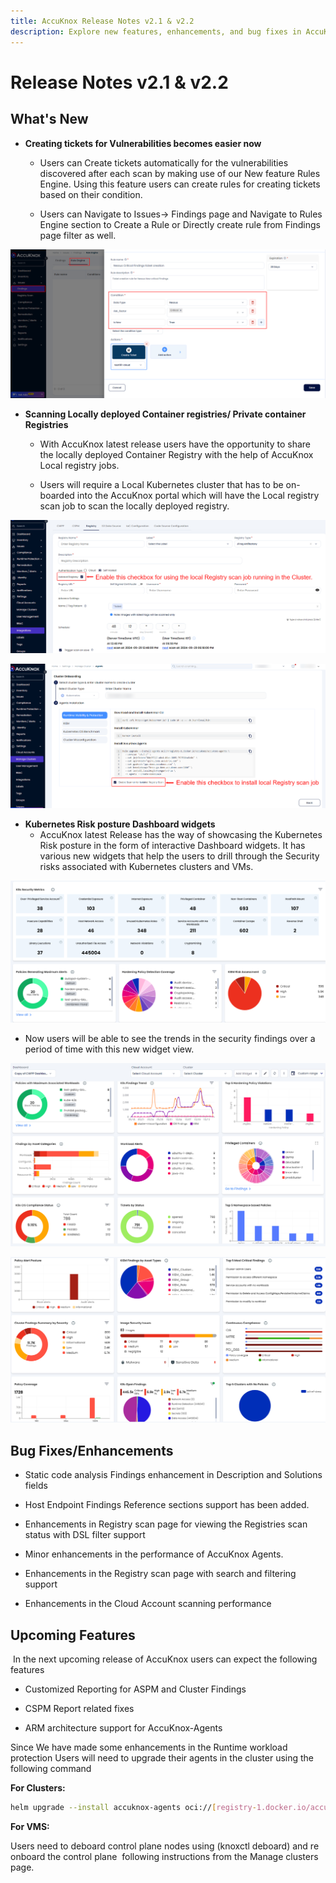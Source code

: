 ```yaml
---
title: AccuKnox Release Notes v2.1 & v2.2
description: Explore new features, enhancements, and bug fixes in AccuKnox v2.1 & v2.2, improving security, performance, and user experience.
---
```


# Release Notes v2.1 & v2.2

## What's New

- **Creating tickets for Vulnerabilities becomes easier now**
    - Users can Create tickets automatically for the vulnerabilities discovered after each scan by making use of our New feature Rules Engine. Using this feature users can create rules for creating tickets based on their condition.

    - Users can Navigate to Issues-> Findings page and Navigate to Rules Engine section to Create a Rule or Directly create rule from Findings page filter as well.

![](./images/release-notes/2122/image3.png)

- **Scanning Locally deployed Container registries/ Private container Registries**
    - With AccuKnox latest release users have the opportunity to share the locally deployed Container Registry with the help of AccuKnox Local registry jobs.

    - Users will require a Local Kubernetes cluster that has to be on-boarded into the AccuKnox portal which will have the Local registry scan job to scan the locally deployed registry.

![](./images/release-notes/2122/image4.png)

![](./images/release-notes/2122/image6.png)

- **Kubernetes Risk posture Dashboard widgets**
    - AccuKnox latest Release has the way of showcasing the Kubernetes Risk posture in the form of interactive Dashboard widgets. It has various new widgets that help the users to drill through the Security risks associated with Kubernetes clusters and VMs.

![](./images/release-notes/2122/image5.png)

- Now users will be able to see the trends in the security findings over a period of time with this new widget view.

![](./images/release-notes/2122/image1.png)

![](./images/release-notes/2122/image2.png)

## Bug Fixes/Enhancements

- Static code analysis Findings enhancement in Description and Solutions fields

- Host Endpoint Findings Reference sections support has been added.

- Enhancements in Registry scan page for viewing the Registries scan status with DSL filter support

- Minor enhancements in the performance of AccuKnox Agents.

- Enhancements in the Registry scan page with search and filtering support

- Enhancements in the Cloud Account scanning performance

## Upcoming Features

 In the next upcoming release of AccuKnox users can expect the following features

- Customized Reporting for ASPM and Cluster Findings

- CSPM Report related fixes

- ARM architecture support for AccuKnox-Agents

Since We have made some enhancements in the Runtime workload protection Users will need to upgrade their agents in the cluster using the following command

**For Clusters:**

```sh
helm upgrade --install accuknox-agents oci://[registry-1.docker.io/accuknox/accuknox-agents](http://registry-1.docker.io/accuknox/accuknox-agents)  --version "v0.7.7" -n accuknox-agents
```

**For VMS:**

Users need to deboard control plane nodes using (knoxctl deboard) and re onboard the control plane  following instructions from the Manage clusters page.
